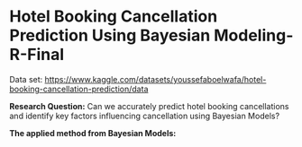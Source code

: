 # Hotel Booking Cancellation Prediction Using Bayesian Modeling-R-Final

Data set: https://www.kaggle.com/datasets/youssefaboelwafa/hotel-booking-cancellation-prediction/data

**Research Question:** Can we accurately predict hotel booking cancellations and identify key factors influencing cancellation using Bayesian Models?

**The applied method from Bayesian Models:**
